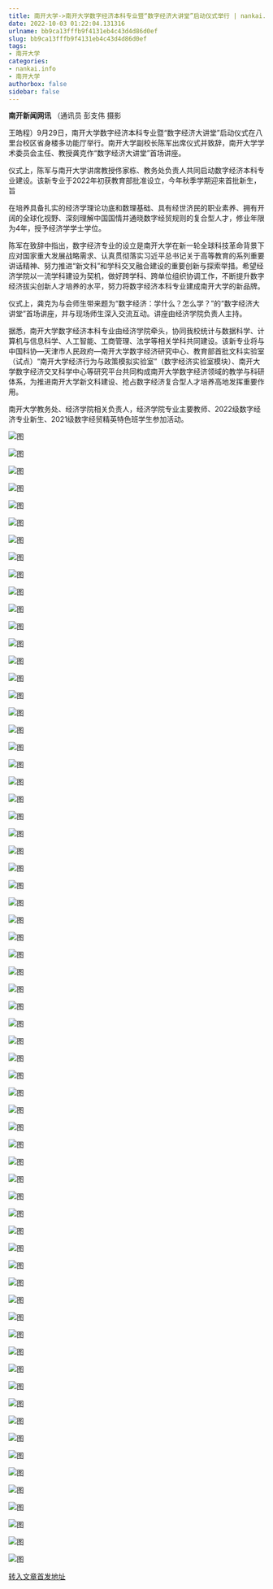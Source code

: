 ```yaml
---
title: 南开大学->南开大学数字经济本科专业暨“数字经济大讲堂”启动仪式举行 | nankai.info
date: 2022-10-03 01:22:04.131316
urlname: bb9ca13fffb9f4131eb4c43d4d86d0ef
slug: bb9ca13fffb9f4131eb4c43d4d86d0ef
tags: 
- 南开大学
categories:
- nankai.info
- 南开大学
authorbox: false
sidebar: false
---
```

**南开新闻网讯** （通讯员 彭支伟 摄影

王皓程）9月29日，南开大学数字经济本科专业暨“数字经济大讲堂”启动仪式在八里台校区省身楼多功能厅举行。南开大学副校长陈军出席仪式并致辞，南开大学学术委员会主任、教授龚克作“数字经济大讲堂”首场讲座。

仪式上，陈军与南开大学讲席教授佟家栋、教务处负责人共同启动数字经济本科专业建设。该新专业于2022年初获教育部批准设立，今年秋季学期迎来首批新生，旨
<!--more-->
在培养具备扎实的经济学理论功底和数理基础、具有经世济民的职业素养、拥有开阔的全球化视野、深刻理解中国国情并通晓数字经贸规则的复合型人才，修业年限为4年，授予经济学学士学位。

陈军在致辞中指出，数字经济专业的设立是南开大学在新一轮全球科技革命背景下应对国家重大发展战略需求、认真贯彻落实习近平总书记关于高等教育的系列重要讲话精神、努力推进“新文科”和学科交叉融合建设的重要创新与探索举措。希望经济学院以一流学科建设为契机，做好跨学科、跨单位组织协调工作，不断提升数字经济拔尖创新人才培养的水平，努力将数字经济本科专业建成南开大学的新品牌。

仪式上，龚克为与会师生带来题为“数字经济：学什么？怎么学？”的“数字经济大讲堂”首场讲座，并与现场师生深入交流互动。讲座由经济学院负责人主持。

据悉，南开大学数字经济本科专业由经济学院牵头，协同我校统计与数据科学、计算机与信息科学、人工智能、工商管理、法学等相关学科共同建设。该新专业将与中国科协—天津市人民政府—南开大学数字经济研究中心、教育部首批文科实验室（试点）“南开大学经济行为与政策模拟实验室”（数字经济实验室模块）、南开大学数字经济交叉科学中心等研究平台共同构成南开大学数字经济领域的教学与科研体系，为推进南开大学新文科建设、抢占数字经济复合型人才培养高地发挥重要作用。

南开大学教务处、经济学院相关负责人，经济学院专业主要教师、2022级数字经济专业新生、2021级数字经贸精英特色班学生参加活动。

![图](http://news.nankai.edu.cn/ywsd/system/2022/09/30/g)

![图](http://news.nankai.edu.cn/ywsd/system/2022/09/30/p)

![图](http://news.nankai.edu.cn/ywsd/system/2022/09/30/j)

![图](http://news.nankai.edu.cn/ywsd/system/2022/09/30/)

![图](http://news.nankai.edu.cn/ywsd/system/2022/09/30/5)

![图](http://news.nankai.edu.cn/ywsd/system/2022/09/30/3)

![图](http://news.nankai.edu.cn/ywsd/system/2022/09/30/e)

![图](http://news.nankai.edu.cn/ywsd/system/2022/09/30/9)

![图](http://news.nankai.edu.cn/ywsd/system/2022/09/30/d)

![图](http://news.nankai.edu.cn/ywsd/system/2022/09/30/a)

![图](http://news.nankai.edu.cn/ywsd/system/2022/09/30/6)

![图](http://news.nankai.edu.cn/ywsd/system/2022/09/30/9)

![图](http://news.nankai.edu.cn/ywsd/system/2022/09/30/_)

![图](http://news.nankai.edu.cn/ywsd/system/2022/09/30/6)

![图](http://news.nankai.edu.cn/ywsd/system/2022/09/30/7)

![图](http://news.nankai.edu.cn/ywsd/system/2022/09/30/1)

![图](http://news.nankai.edu.cn/ywsd/system/2022/09/30/8)

![图](http://news.nankai.edu.cn/ywsd/system/2022/09/30/4)

![图](http://news.nankai.edu.cn/ywsd/system/2022/09/30/0)

![图](http://news.nankai.edu.cn/ywsd/system/2022/09/30/0)

![图](http://news.nankai.edu.cn/ywsd/system/2022/09/30/0)

![图](http://news.nankai.edu.cn/ywsd/system/2022/09/30/3)

![图](http://news.nankai.edu.cn/ywsd/system/2022/09/30/0)

![图](http://news.nankai.edu.cn/ywsd/system/2022/09/30/0)

![图](http://news.nankai.edu.cn/)

![图](http://news.nankai.edu.cn/ywsd/system/2022/09/30/1)

![图](http://news.nankai.edu.cn/ywsd/system/2022/09/30/8)

![图](http://news.nankai.edu.cn/ywsd/system/2022/09/30/4)

![图](http://news.nankai.edu.cn/)

![图](http://news.nankai.edu.cn/ywsd/system/2022/09/30/0)

![图](http://news.nankai.edu.cn/ywsd/system/2022/09/30/0)

![图](http://news.nankai.edu.cn/ywsd/system/2022/09/30/0)

![图](http://news.nankai.edu.cn/)

![图](http://news.nankai.edu.cn/ywsd/system/2022/09/30/3)

![图](http://news.nankai.edu.cn/ywsd/system/2022/09/30/0)

![图](http://news.nankai.edu.cn/ywsd/system/2022/09/30/0)

![图](http://news.nankai.edu.cn/)

![图](http://news.nankai.edu.cn/ywsd/system/2022/09/30/c)

![图](http://news.nankai.edu.cn/ywsd/system/2022/09/30/i)

![图](http://news.nankai.edu.cn/ywsd/system/2022/09/30/p)

![图](http://news.nankai.edu.cn/)

![图](http://news.nankai.edu.cn/ywsd/system/2022/09/30/n)

![图](http://news.nankai.edu.cn/ywsd/system/2022/09/30/c)

![图](http://news.nankai.edu.cn/ywsd/system/2022/09/30/)

![图](http://news.nankai.edu.cn/ywsd/system/2022/09/30/u)

![图](http://news.nankai.edu.cn/ywsd/system/2022/09/30/d)

![图](http://news.nankai.edu.cn/ywsd/system/2022/09/30/e)

![图](http://news.nankai.edu.cn/ywsd/system/2022/09/30/)

![图](http://news.nankai.edu.cn/ywsd/system/2022/09/30/i)

![图](http://news.nankai.edu.cn/ywsd/system/2022/09/30/a)

![图](http://news.nankai.edu.cn/ywsd/system/2022/09/30/k)

![图](http://news.nankai.edu.cn/ywsd/system/2022/09/30/n)

![图](http://news.nankai.edu.cn/ywsd/system/2022/09/30/a)

![图](http://news.nankai.edu.cn/ywsd/system/2022/09/30/n)

![图](http://news.nankai.edu.cn/ywsd/system/2022/09/30/)

![图](http://news.nankai.edu.cn/ywsd/system/2022/09/30/s)

![图](http://news.nankai.edu.cn/ywsd/system/2022/09/30/w)

![图](http://news.nankai.edu.cn/ywsd/system/2022/09/30/e)

![图](http://news.nankai.edu.cn/ywsd/system/2022/09/30/n)

![图](http://news.nankai.edu.cn/)

![图](http://news.nankai.edu.cn/)

![图](http://news.nankai.edu.cn/ywsd/system/2022/09/30/:)

![图](http://news.nankai.edu.cn/ywsd/system/2022/09/30/p)

![图](http://news.nankai.edu.cn/ywsd/system/2022/09/30/t)

![图](http://news.nankai.edu.cn/ywsd/system/2022/09/30/t)

![图](http://news.nankai.edu.cn/ywsd/system/2022/09/30/h)

[转入文章首发地址](http://news.nankai.edu.cn/ywsd/system/2022/09/30/030052990.shtml)